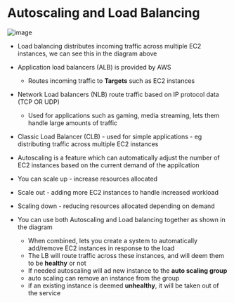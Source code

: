 # Autoscaling and Load Balancing

![image](https://user-images.githubusercontent.com/129314018/234577046-e731407f-8133-4584-a309-28f6221364ed.png)

* Load balancing distributes incoming traffic across multiple EC2 instances, we can see this in the diagram above
* Application load balancers (ALB) is provided by AWS
  * Routes incoming traffic to **Targets** such as EC2 instances
* Network Load balancers (NLB) route traffic based on IP protocol data (TCP OR UDP)
  * Used for applications such as gaming, media streaming, lets them handle large amounts of traffic
* Classic Load Balancer (CLB) - used for simple applications - eg distributing traffic across multiple EC2 instances

* Autoscaling is a feature which can automatically adjust the number of EC2 instances based on the current demand of the appilcation
* You can scale up - increase resources allocated
* Scale out - adding more EC2 instances to handle increased workload
* Scaling down - reducing resources allocated depending on demand

* You can use both Autoscaling and Load balancing together as shown in the diagram
  * When combined, lets you create a system to automatically add/remove EC2 instances in response to the load
  * The LB will route traffic across these instances, and will deem them to be **healthy** or not
  * If needed autoscaling will ad new instance to the **auto scaling group**
  * auto scaling can remove an instance from the group
  * if an existing instance is deemed **unhealthy**, it will be taken out of the service
